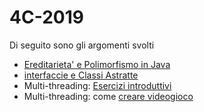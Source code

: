 # 4C-2019
Di seguito sono gli argomenti svolti
* [Ereditarieta' e Polimorfismo in Java](https://github.com/Prof-Matteo-Palitto-Peano/Java-Lesson-inheritance)
* [interfaccie e Classi Astratte](https://github.com/Prof-Matteo-Palitto-Peano/Java-Interface-AbstractClass-Magazzino)
* Multi-threading: [Esercizi introduttivi](https://github.com/Prof-Matteo-Palitto-Peano/4C-2019/wiki/ESERCIZI-intorduttivi-al-MULTI-THREADING)
* Multi-threading: come [creare videogioco](https://www.youtube.com/watch?v=yczPNkDRnnY)
